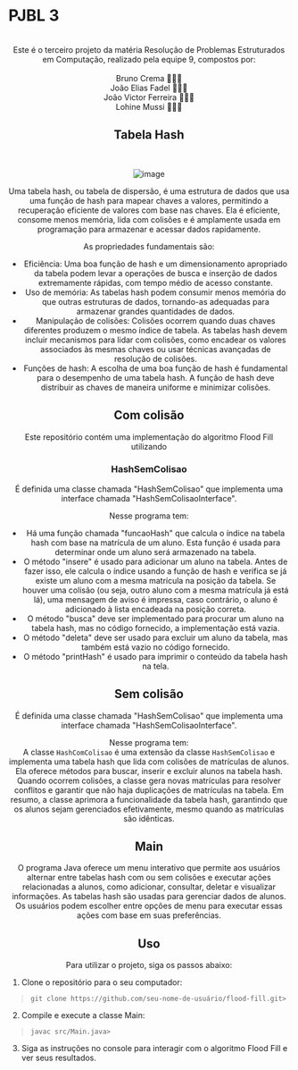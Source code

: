 # PJBL 3

<meta name="viewport" content="width=device-width, initial-scale=1.0, minimum-scale=1.0">

<div align="center">

 <br>
     Este é o terceiro projeto da matéria Resolução de Problemas Estruturados em Computação, realizado pela equipe 9, compostos por: <br><br>
     Bruno Crema 👨🏼‍💻 <br>
     João Elias Fadel 👨🏻‍💻 <br>
     João Victor Ferreira 👨🏽‍💻 <br>
     Lohine Mussi 👩🏻‍💻 
     
## Tabela Hash 
<br> 

![image](https://github.com/Bhrema/hash-table/assets/91105011/652bd000-7487-4253-a5af-ddd1e0feccb9)


Uma tabela hash, ou tabela de dispersão, é uma estrutura de dados que usa uma função de hash para mapear chaves a valores, permitindo a recuperação eficiente de valores com base nas chaves. Ela é eficiente, consome menos memória, lida com colisões e é amplamente usada em programação para armazenar e acessar dados rapidamente.

As propriedades fundamentais são: 

* Eficiência: Uma boa função de hash e um dimensionamento apropriado da tabela podem levar a operações de busca e inserção de dados extremamente rápidas, com tempo médio de acesso constante.
* Uso de memória: As tabelas hash podem consumir menos memória do que outras estruturas de dados, tornando-as adequadas para armazenar grandes quantidades de dados.
* Manipulação de colisões: Colisões ocorrem quando duas chaves diferentes produzem o mesmo índice de tabela. As tabelas hash devem incluir mecanismos para lidar com colisões, como encadear os valores associados às mesmas chaves ou usar técnicas avançadas de resolução de colisões.
* Funções de hash: A escolha de uma boa função de hash é fundamental para o desempenho de uma tabela hash. A função de hash deve distribuir as chaves de maneira uniforme e minimizar colisões.

## Com colisão
Este repositório contém uma implementação do algoritmo Flood Fill utilizando <br>

### HashSemColisao 
É definida uma classe chamada "HashSemColisao" que implementa uma interface chamada "HashSemColisaoInterface".
<br>

Nesse programa tem: 
- Há uma função chamada "funcaoHash" que calcula o índice na tabela hash com base na matrícula de um aluno. Esta função é usada para determinar onde um aluno será armazenado na tabela.<br>
- O método "insere" é usado para adicionar um aluno na tabela. Antes de fazer isso, ele calcula o índice usando a função de hash e verifica se já existe um aluno com a mesma matrícula na posição da tabela. Se houver uma colisão (ou seja, outro aluno com a mesma matrícula já está lá), uma mensagem de aviso é impressa, caso contrário, o aluno é adicionado à lista encadeada na posição correta.<br>
- O método "busca" deve ser implementado para procurar um aluno na tabela hash, mas no código fornecido, a implementação está vazia.<br>
- O método "deleta" deve ser usado para excluir um aluno da tabela, mas também está vazio no código fornecido.<br>
- O método "printHash" é usado para imprimir o conteúdo da tabela hash na tela.<br>
## Sem colisão
É definida uma classe chamada "HashSemColisao" que implementa uma interface chamada "HashSemColisaoInterface".
<br>

Nesse programa tem: <br>
A classe `HashComColisao` é uma extensão da classe `HashSemColisao` e implementa uma tabela hash que lida com colisões de matrículas de alunos. Ela oferece métodos para buscar, inserir e excluir alunos na tabela hash. Quando ocorrem colisões, a classe gera novas matrículas para resolver conflitos e garantir que não haja duplicações de matrículas na tabela. Em resumo, a classe aprimora a funcionalidade da tabela hash, garantindo que os alunos sejam gerenciados efetivamente, mesmo quando as matrículas são idênticas. <br>
## Main
O programa Java oferece um menu interativo que permite aos usuários alternar entre tabelas hash com ou sem colisões e executar ações relacionadas a alunos, como adicionar, consultar, deletar e visualizar informações. As tabelas hash são usadas para gerenciar dados de alunos. Os usuários podem escolher entre opções de menu para executar essas ações com base em suas preferências. <br>

## Uso 
Para utilizar o projeto, siga os passos abaixo:

</div>

1. Clone o repositório para o seu computador:
>```git clone https://github.com/seu-nome-de-usuário/flood-fill.git> ```

2. Compile e execute a classe Main:
>```javac src/Main.java>```

3. Siga as instruções no console para interagir com o algoritmo Flood Fill e ver seus resultados.

